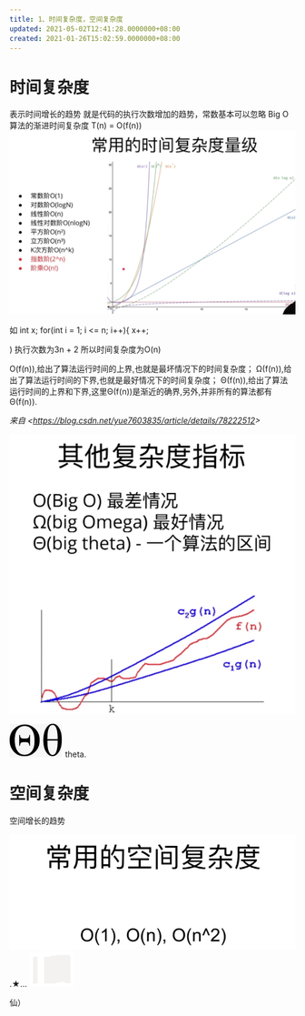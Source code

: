 ```yaml
---
title: 1、时间复杂度，空间复杂度
updated: 2021-05-02T12:41:28.0000000+08:00
created: 2021-01-26T15:02:59.0000000+08:00
---
```


# 时间复杂度
表示时间增长的趋势
就是代码的执行次数增加的趋势，常数基本可以忽略
Big O 算法的渐进时间复杂度 T(n) = O(f(n))
![image1](resources/image1.png)

如
int x;
for(int i = 1; i \<= n; i++){
x++;

)
执行次数为3n + 2
所以时间复杂度为O(n)

O(f(n)),给出了算法运行时间的上界,也就是最坏情况下的时间复杂度；
Ω(f(n)),给出了算法运行时间的下界,也就是最好情况下的时间复杂度；
Θ(f(n)),给出了算法运行时间的上界和下界,这里Θ(f(n))是渐近的确界,另外,并非所有的算法都有Θ(f(n)).

*来自 \<<https://blog.csdn.net/yue7603835/article/details/78222512>\>*

![image2](resources/image2.png)

![image3](resources/image3.png)
theta.
# 空间复杂度
空间增长的趋势

![image4](resources/image4.png)
.★…
![image5](resources/image5.png)![image6](resources/image6.png)

仙）
